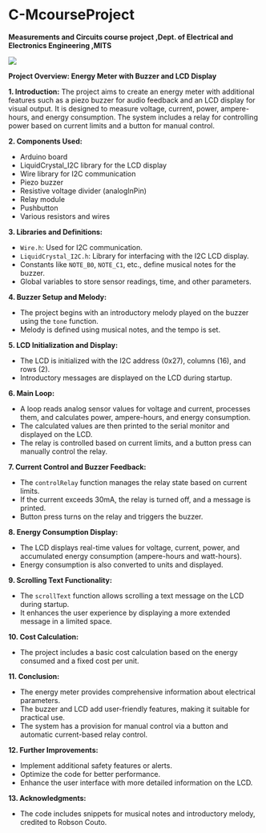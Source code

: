 # C-McourseProject
**Measurements and Circuits course project ,Dept. of Electrical and Electronics Engineering ,MITS** 

![](https://aswinlalks.github.io/itsMeAswinLal/images/Project_1.png)


**Project Overview: Energy Meter with Buzzer and LCD Display**

**1. Introduction:**
   The project aims to create an energy meter with additional features such as a piezo buzzer for audio feedback and an LCD display for visual output. It is designed to measure voltage, current, power, ampere-hours, and energy consumption. The system includes a relay for controlling power based on current limits and a button for manual control.

**2. Components Used:**
   - Arduino board
   - LiquidCrystal_I2C library for the LCD display
   - Wire library for I2C communication
   - Piezo buzzer
   - Resistive voltage divider (analogInPin)
   - Relay module
   - Pushbutton
   - Various resistors and wires

**3. Libraries and Definitions:**
   - `Wire.h`: Used for I2C communication.
   - `LiquidCrystal_I2C.h`: Library for interfacing with the I2C LCD display.
   - Constants like `NOTE_B0`, `NOTE_C1`, etc., define musical notes for the buzzer.
   - Global variables to store sensor readings, time, and other parameters.

**4. Buzzer Setup and Melody:**
   - The project begins with an introductory melody played on the buzzer using the `tone` function.
   - Melody is defined using musical notes, and the tempo is set.

**5. LCD Initialization and Display:**
   - The LCD is initialized with the I2C address (0x27), columns (16), and rows (2).
   - Introductory messages are displayed on the LCD during startup.

**6. Main Loop:**
   - A loop reads analog sensor values for voltage and current, processes them, and calculates power, ampere-hours, and energy consumption.
   - The calculated values are then printed to the serial monitor and displayed on the LCD.
   - The relay is controlled based on current limits, and a button press can manually control the relay.

**7. Current Control and Buzzer Feedback:**
   - The `controlRelay` function manages the relay state based on current limits.
   - If the current exceeds 30mA, the relay is turned off, and a message is printed.
   - Button press turns on the relay and triggers the buzzer.

**8. Energy Consumption Display:**
   - The LCD displays real-time values for voltage, current, power, and accumulated energy consumption (ampere-hours and watt-hours).
   - Energy consumption is also converted to units and displayed.

**9. Scrolling Text Functionality:**
   - The `scrollText` function allows scrolling a text message on the LCD during startup.
   - It enhances the user experience by displaying a more extended message in a limited space.

**10. Cost Calculation:**
   - The project includes a basic cost calculation based on the energy consumed and a fixed cost per unit.

**11. Conclusion:**
   - The energy meter provides comprehensive information about electrical parameters.
   - The buzzer and LCD add user-friendly features, making it suitable for practical use.
   - The system has a provision for manual control via a button and automatic current-based relay control.

**12. Further Improvements:**
   - Implement additional safety features or alerts.
   - Optimize the code for better performance.
   - Enhance the user interface with more detailed information on the LCD.



**13. Acknowledgments:**
   - The code includes snippets for musical notes and introductory melody, credited to Robson Couto.


